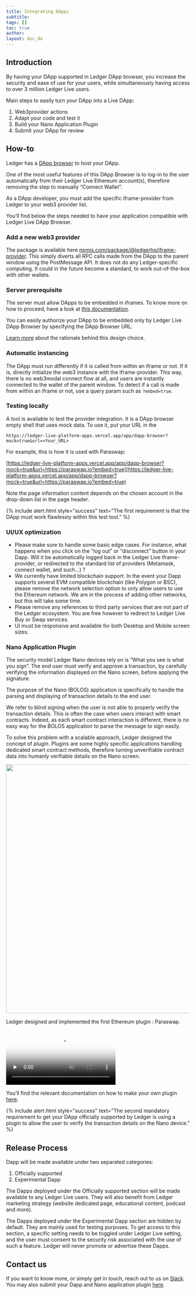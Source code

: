 ```yaml
---
title: Integrating DApps
subtitle:
tags: []
toc: true
author:
layout: doc_da
---
```


## Introduction

By having your DApp supported in Ledger DApp browser, you increase the security and ease of use for your users, while simultaneously having access to over 3 million Ledger Live users.

Main steps to easily turn your DApp into a Live DApp:

1. Web3provider actions
2. Adapt your code and test it
3. Build your Nano Application Plugin
4. Submit your DApp for review

## How-to

Ledger has a [DApp browser](https://github.com/LedgerHQ/ledger-live-platform-apps) to host your DApp.

One of the most useful features of this DApp Browser is to log-in to the user automatically from their Ledger Live Ethereum account(s), therefore removing the step to manually “Connect Wallet”.

As a DApp developer, you must add the specific iframe-provider from Ledger to your web3 provider list.

You’ll find below the steps needed to have your application compatible with Ledger Live DApp Browser.



### Add a new web3 provider

The package is available here [npmjs.com/package/@ledgerhq/iframe-provider](https://www.npmjs.com/package/@ledgerhq/iframe-provider). This simply diverts all RPC calls made from the DApp to the parent window using the PostMessage API. It does not do any Ledger-specific computing. It could in the future become a standard, to work out-of-the-box with other wallets.


### Server prerequisite

The server must allow DApps to be embedded in iframes. To know more on how to proceed, have a look at [this documentation](https://developer.mozilla.org/en-US/docs/Web/HTTP/Headers/Content-Security-Policy/frame-ancestors).

You can easily authorize your DApp to be embedded only by Ledger Live DApp Browser by specifying the DApp Browser URL.

[Learn more](https://blog.ledger.com/paraswap-defi/) about the rationale behind this design choice.


### Automatic instancing

The DApp must run differently if it is called from within an iframe or not. If it is, directly initialize the web3 instance with the iframe-provider. This way, there is no web3modal connect flow at all, and users are instantly connected to the wallet of the parent window. To detect  if a call is made from within an iframe or not, use  a query param such as  `?embed=true`.



### Testing locally
A tool is available to test the provider integration. It is a DApp browser empty shell that uses mock data. To use it, put your URL in the

`https://ledger-live-platform-apps.vercel.app/app/dapp-browser?mock=true&url=<Your_URL>`

For example, this is how it is used with Paraswap:

[https://ledger-live-platform-apps.vercel.app/app/dapp-browser?mock=true&url=https://paraswap.io?embed=true](https://ledger-live-platform-apps.vercel.app/app/dapp-browser?mock=true&url=https://paraswap.io?embed=true)


Note the page information content depends on the chosen account in the drop-down list in the page header.

<!--  -->
{% include alert.html style="success" text="The first requirement is that the DApp must work flawlessly within this test tool." %}
<!--  -->


### UI/UX optimization

- Please make sure to handle some basic edge cases.
  For instance, what happens when you click on the “log out” or “disconnect” button in your Dapp. Will it be automatically logged back in the Ledger Live iframe-provider, or redirected to the standard list of providers (Metamask, connect wallet, and such…) ?
- We currently have limited blockchain support. In the event your Dapp supports several EVM compatible blockchain (like Polygon or BSC), please remove the network selection option to only allow users to use the Ethereum network. We are in the process of adding other networks, but this will take some time.
- Please remove any references to third party services that are not part of the Ledger ecosystem. You are free however to redirect to Ledger Live Buy or Swap services.
- UI must be responsive and available for both Desktop and Mobile screen sizes.


### Nano Application Plugin

The security model Ledger Nano devices rely on is “What you see is what you sign”.
The end user must verify and approve a transaction, by carefully verifying the information displayed on the Nano screen, before applying the signature.

The purpose of the Nano (BOLOS) application is specifically to handle the parsing and displaying of transaction details to the end user.

We refer to blind signing when the user is not able to properly verify the transaction details.
This is often the case when users interact with smart contracts. Indeed, as each smart contract interaction is different, there is no easy way for the BOLOS application to parse the message to sign easily.

To solve this problem with a scalable approach, Ledger designed the concept of _plugin_. Plugins are some highly specific applications handling dedicated smart contract methods, therefore turning unverifiable contract data into humanly verifiable details on the Nano screen.

<!-- ------------- Image ------------- -->
<div style="text-align:center">
<img width="680" src="../images/plugin.png">
</div>
<!-- --------------------------------- -->

Ledger designed and implemented the first Ethereum plugin : Paraswap.

<video controls muted preload='none' poster='../images/paraswap.png' ><source src="../videos/paraswap.mp4" type='video/mp4'></video><br>

You’ll find the relevant documentation on how to make your own plugin [here](https://github.com/LedgerHQ/app-ethereum/blob/named-external-plugins/doc/ethapp_plugins.asc).

<!--  -->
{% include alert.html style="success" text="The second mandatory requirement to get your DApp officially supported by Ledger is using a plugin to allow the user to verify the transaction details on the Nano device." %}
<!--  -->


## Release Process


Dapp will be made available under two separated categories:

1. Officially supported
2. Experimental Dapp

The Dapps deployed under the Officially supported section will be made available to any Ledger Live users. They will also benefit from Ledger marketing strategy (website dedicated page, educational content, podcast and more).

The Dapps deployed under the Experimental Dapp section are hidden by default. They are mainly used for testing purposes. To get access to this section, a specific setting needs to be toggled under Ledger Live setting, and the user must consent to the security risk associated with the use of such a feature. Ledger will never promote or advertise these Dapps.


## Contact us

If you want to know more, or simply get in touch, reach out to us on [Slack](https://join.slack.com/t/ledger-dev/shared_invite/zt-iskfi3kl-CXw9Uz2dOOYSLKe_e4tcmw). You may also submit your Dapp and Nano application plugin [here](https://forms.gle/JP7qMQUBh4pSe77w9).
